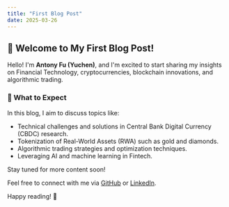 ```yaml
---
title: "First Blog Post"
date: 2025-03-26
---
```


## 🚀 Welcome to My First Blog Post!

Hello! I'm **Antony Fu (Yuchen)**, and I'm excited to start sharing my insights on Financial Technology, cryptocurrencies, blockchain innovations, and algorithmic trading.

### 📖 What to Expect

In this blog, I aim to discuss topics like:

- Technical challenges and solutions in Central Bank Digital Currency (CBDC) research.
- Tokenization of Real-World Assets (RWA) such as gold and diamonds.
- Algorithmic trading strategies and optimization techniques.
- Leveraging AI and machine learning in Fintech.

Stay tuned for more content soon!

Feel free to connect with me via [GitHub](https://github.com/yourusername) or [LinkedIn](https://linkedin.com/in/yourprofile).

Happy reading! 🎉
